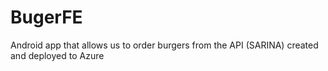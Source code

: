# BugerFE
Android app that allows us to order burgers from the API (SARINA) created and deployed to Azure
